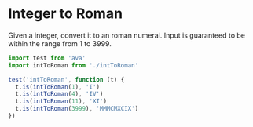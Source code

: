 # Integer to Roman

Given a integer, convert it to an roman numeral.
Input is guaranteed to be within the range from 1 to 3999.

```js
import test from 'ava'
import intToRoman from './intToRoman'

test('intToRoman', function (t) {
  t.is(intToRoman(1), 'I')
  t.is(intToRoman(4), 'IV')
  t.is(intToRoman(11), 'XI')
  t.is(intToRoman(3999), 'MMMCMXCIX')
})
```
